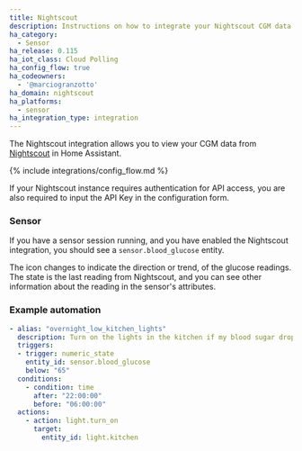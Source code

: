 ```yaml
---
title: Nightscout
description: Instructions on how to integrate your Nightscout CGM data into Home Assistant.
ha_category:
  - Sensor
ha_release: 0.115
ha_iot_class: Cloud Polling
ha_config_flow: true
ha_codeowners:
  - '@marciogranzotto'
ha_domain: nightscout
ha_platforms:
  - sensor
ha_integration_type: integration
---
```


The Nightscout integration allows you to view your CGM data from [Nightscout](http://www.nightscout.info/) in Home Assistant.

{% include integrations/config_flow.md %}

If your Nightscout instance requires authentication for API access, you are also required to input the API Key in the configuration form.

### Sensor

If you have a sensor session running, and you have enabled the Nightscout integration, you should see a `sensor.blood_glucose` entity.

The icon changes to indicate the direction or trend, of the glucose readings.
The state is the last reading from Nightscout, and you can see other information about the reading in the sensor's attributes.

### Example automation

```yaml
- alias: "overnight_low_kitchen_lights"
  description: Turn on the lights in the kitchen if my blood sugar drops low overnight
  triggers:
  - trigger: numeric_state
    entity_id: sensor.blood_glucose
    below: "65" 
  conditions:
    - condition: time
      after: "22:00:00"
      before: "06:00:00"
  actions:
    - action: light.turn_on
      target:
        entity_id: light.kitchen
```
